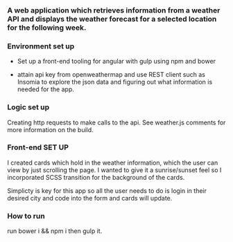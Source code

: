 
### A web application which retrieves information from a weather API and displays the weather forecast for a selected location for the following week.

### Environment set up

- Set up a front-end tooling for angular with gulp using npm and bower

- attain api key from openweathermap and use REST client such as Insomia to explore the json data and figuring out what information is needed for the app.


### Logic set up

Creating http requests to make calls to the api. See weather.js comments for more information on the build.


### Front-end SET UP

I created cards which hold in the weather information, which the user can view by just scrolling the page. I wanted to give it a sunrise/sunset feel so I incorporated SCSS transition for the background of the cards.

Simplicty is key for this app so all the user needs to do is login in their desired city and code into the form and cards will update.


### How to run

run bower i && npm i  then gulp it.
